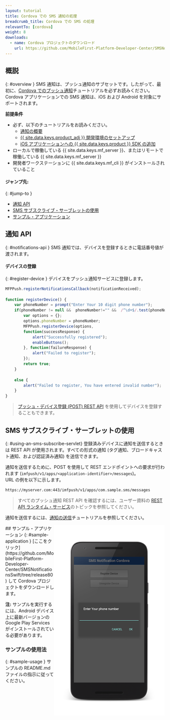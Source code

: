 ```yaml
---
layout: tutorial
title: Cordova での SMS 通知の処理
breadcrumb_title: Cordova での SMS の処理
relevantTo: [cordova]
weight: 8
downloads:
  - name: Cordova プロジェクトのダウンロード
    url: https://github.com/MobileFirst-Platform-Developer-Center/SMSNotificationsCordova/tree/release80
---
```

<!-- NLS_CHARSET=UTF-8 -->
## 概説
{: #overview }
SMS 通知は、プッシュ通知のサブセットです。したがって、最初に、[Cordova でのプッシュ通知](../../)チュートリアルを必ずお読みください。  
Cordova アプリケーションでの SMS 通知は、iOS および Android を対象にサポートされます。

**前提条件**

* 必ず、以下のチュートリアルをお読みください。
  * [通知の概要](../../)
  * [{{ site.data.keys.product_adj }} 開発環境のセットアップ](../../../installation-configuration/#installing-a-development-environment)
  * [iOS アプリケーションへの {{ site.data.keys.product }} SDK の追加](../../../application-development/sdk/cordova)
* ローカルで稼働している {{ site.data.keys.mf_server }}、またはリモートで稼働している {{ site.data.keys.mf_server }}
* 開発者ワークステーションに {{ site.data.keys.mf_cli }} がインストールされていること

#### ジャンプ先:
{: #jump-to }
* [通知 API](#notifications-api)   
* [SMS サブスクライブ・サーブレットの使用](#using-an-sms-subscribe-servlet)     
* [サンプル・アプリケーション](#sample-application)

## 通知 API
{: #notifications-api }
SMS 通知では、デバイスを登録するときに電話番号値が渡されます。

#### デバイスの登録
{: #register-device }
デバイスをプッシュ通知サービスに登録します。

```javascript
MFPPush.registerNotificationsCallback(notificationReceived);

function registerDevice() {
    var phoneNumber = prompt("Enter Your 10 digit phone number");
    if(phoneNumber != null &&  phoneNumber!="" &&  /^\d+$/.test(phoneNumber)) {
        var options = {};
        options.phoneNumber = phoneNumber;
        MFPPush.registerDevice(options, 
        function(successResponse) {
            alert("Successfully registered");
            enableButtons();
        }, function(failureResponse) {
            alert("Failed to register");
        });
        return true;
    }

    else {
        alert("Failed to register, You have entered invalid number");
    }
}
```

> [プッシュ・デバイス登録 (POST) REST API](http://www.ibm.com/support/knowledgecenter/en/SSHS8R_8.0.0/com.ibm.worklight.apiref.doc/rest_runtime/r_restapi_push_device_registration_post.html) を使用してデバイスを登録することもできます。

## SMS サブスクライブ・サーブレットの使用
{: #using-an-sms-subscribe-servlet}
登録済みデバイスに通知を送信するときは REST API が使用されます。すべての形式の通知 (タグ通知、ブロードキャスト通知、および認証済み通知) を送信できます。

通知を送信するために、POST を使用して REST エンドポイントへの要求が行われます (`imfpush/v1/apps/<application-identifier>/messages`)。  
URL の例を以下に示します。 

```bash
https://myserver.com:443/imfpush/v1/apps/com.sample.sms/messages
```

> すべてのプッシュ通知 REST API を確認するには、ユーザー資料の <a href="https://www.ibm.com/support/knowledgecenter/SSHS8R_8.0.0/com.ibm.worklight.apiref.doc/rest_runtime/c_restapi_runtime.html">REST API ランタイム・サービス</a>のトピックを参照してください。

通知を送信するには、[通知の送信](../../sending-notifications)チュートリアルを参照してください。

<img alt="サンプル・アプリケーションのイメージ" src="sample-app.png" style="float:right"/>
## サンプル・アプリケーション
{: #sample-application }
[ここをクリック](https://github.com/MobileFirst-Platform-Developer-Center/SMSNotificationsSwift/tree/release80) して Cordova プロジェクトをダウンロードします。

**注:** サンプルを実行するには、Android デバイス上に最新バージョンの Google Play Services がインストールされている必要があります。

### サンプルの使用法
{: #sample-usage }
サンプルの README.md ファイルの指示に従ってください。
